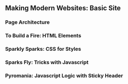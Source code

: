 ## Making Modern Websites: Basic Site

### Page Architecture

### To Build a Fire: HTML Elements

### Sparkly Sparks: CSS for Styles

### Sparks Fly: Tricks with Javascript

### Pyromania: Javascript Logic with Sticky Header